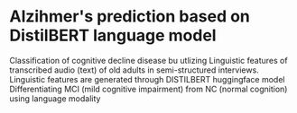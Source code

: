 # Alzihmer's prediction based on DistilBERT language model
Classification of cognitive decline disease bu utlizing Linguistic features of transcribed audio (text) of old adults in semi-structured interviews.
Linguistic features are generated through DISTILBERT huggingface model
Differentiating MCI (mild cognitive impairment) from NC (normal cognition) using language modality
